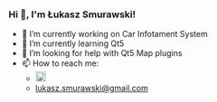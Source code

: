 ### Hi 👋, I'm Łukasz Smurawski!

- 🔭 I’m currently working on Car Infotament System
- 🌱 I’m currently learning Qt5
- 🤔 I’m looking for help with Qt5 Map plugins
- 📫 How to reach me: 
    -  [<img src="https://upload.wikimedia.org/wikipedia/commons/8/81/LinkedIn_icon.svg" width=18 height=18>](https://www.linkedin.com/in/%C5%82ukasz-smurawski-830a70209)
    - lukasz.smurawski@gmail.com

<!-- 
- 👯 I’m looking to collaborate on ...
- 😄 Pronouns: ...
- 💬 Ask me about ...
- ⚡ Fun fact: ...
-->
